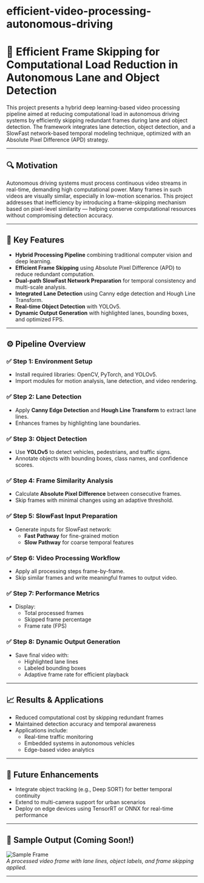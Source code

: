 # efficient-video-processing-autonomous-driving

# 🚗 Efficient Frame Skipping for Computational Load Reduction in Autonomous Lane and Object Detection

This project presents a hybrid deep learning-based video processing pipeline aimed at reducing computational load in autonomous driving systems by efficiently skipping redundant frames during lane and object detection. The framework integrates lane detection, object detection, and a SlowFast network-based temporal modeling technique, optimized with an Absolute Pixel Difference (APD) strategy.

---

## 🔍 Motivation

Autonomous driving systems must process continuous video streams in real-time, demanding high computational power. Many frames in such videos are visually similar, especially in low-motion scenarios. This project addresses that inefficiency by introducing a frame-skipping mechanism based on pixel-level similarity — helping conserve computational resources without compromising detection accuracy.

---

## 🧠 Key Features

- **Hybrid Processing Pipeline** combining traditional computer vision and deep learning.
- **Efficient Frame Skipping** using Absolute Pixel Difference (APD) to reduce redundant computation.
- **Dual-path SlowFast Network Preparation** for temporal consistency and multi-scale analysis.
- **Integrated Lane Detection** using Canny edge detection and Hough Line Transform.
- **Real-time Object Detection** with YOLOv5.
- **Dynamic Output Generation** with highlighted lanes, bounding boxes, and optimized FPS.

---

## ⚙️ Pipeline Overview

### ✅ Step 1: Environment Setup
- Install required libraries: OpenCV, PyTorch, and YOLOv5.
- Import modules for motion analysis, lane detection, and video rendering.

### ✅ Step 2: Lane Detection
- Apply **Canny Edge Detection** and **Hough Line Transform** to extract lane lines.
- Enhances frames by highlighting lane boundaries.

### ✅ Step 3: Object Detection
- Use **YOLOv5** to detect vehicles, pedestrians, and traffic signs.
- Annotate objects with bounding boxes, class names, and confidence scores.

### ✅ Step 4: Frame Similarity Analysis
- Calculate **Absolute Pixel Difference** between consecutive frames.
- Skip frames with minimal changes using an adaptive threshold.

### ✅ Step 5: SlowFast Input Preparation
- Generate inputs for SlowFast network:
  - **Fast Pathway** for fine-grained motion
  - **Slow Pathway** for coarse temporal features

### ✅ Step 6: Video Processing Workflow
- Apply all processing steps frame-by-frame.
- Skip similar frames and write meaningful frames to output video.

### ✅ Step 7: Performance Metrics
- Display:
  - Total processed frames
  - Skipped frame percentage
  - Frame rate (FPS)

### ✅ Step 8: Dynamic Output Generation
- Save final video with:
  - Highlighted lane lines
  - Labeled bounding boxes
  - Adaptive frame rate for efficient playback

---

## 📈 Results & Applications

- Reduced computational cost by skipping redundant frames
- Maintained detection accuracy and temporal awareness
- Applications include:
  - Real-time traffic monitoring
  - Embedded systems in autonomous vehicles
  - Edge-based video analytics

---

## 🏁 Future Enhancements

- Integrate object tracking (e.g., Deep SORT) for better temporal continuity
- Extend to multi-camera support for urban scenarios
- Deploy on edge devices using TensorRT or ONNX for real-time performance

---

## 📸 Sample Output (Coming Soon!)

![Sample Frame](docs/sample_frame.jpg)  
_A processed video frame with lane lines, object labels, and frame skipping applied._

---



